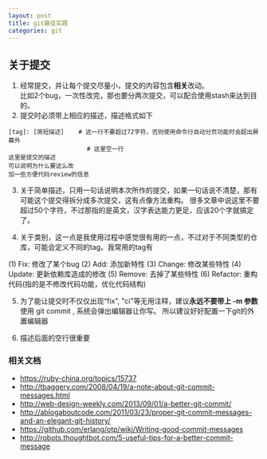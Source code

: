 ```yaml
---
layout: post
title: git最佳实践
categories: git
---
```



## 关于提交

1. 经常提交，并让每个提交尽量小，提交的内容包含**相关**改动。  
  比如2个bug，一次性改完，那也要分两次提交，可以配合使用stash来达到目的。
2. 提交时必须带上相应的描述，描述格式如下

```
[tag]: [简短描述]    # 这一行不要超过72字符，否则使用命令行自动分页功能时会超出屏幕外
                      # 这里空一行
这里是提交的描述
可以说明为什么要这么改
加一些方便代码review的信息
```

3. 关于简单描述，只用一句话说明本次所作的提交，如果一句话说不清楚，那有可能这个提交得拆分成多次提交，这有点像方法重构。
  很多文章中说这里不要超过50个字符，不过那指的是英文，汉字表达能力更足，应该20个字就搞定了。

4. 关于类别，这一点是我使用过程中感觉很有用的一点，不过对于不同类型的仓库，可能会定义不同的tag。我常用的tag有

(1) Fix: 修改了某个bug
(2) Add: 添加新特性
(3) Change: 修改某些特性
(4) Update: 更新依赖库造成的修改
(5) Remove: 去掉了某些特性
(6) Refactor: 重构代码(指的是不修改代码功能，优化代码结构)


5. 为了能让提交时不仅仅出现“fix”, "ci"等无用注释，建议**永远不要带上 -m 参数**  
  使用 git commit <enter>, 系统会弹出编辑器让你写。 所以建议好好配置一下git的外置编辑器

6. 描述后面的空行很重要


### 相关文档

- https://ruby-china.org/topics/15737
- http://tbaggery.com/2008/04/19/a-note-about-git-commit-messages.html
- http://web-design-weekly.com/2013/09/01/a-better-git-commit/
- http://ablogaboutcode.com/2011/03/23/proper-git-commit-messages-and-an-elegant-git-history/
- https://github.com/erlang/otp/wiki/Writing-good-commit-messages
- http://robots.thoughtbot.com/5-useful-tips-for-a-better-commit-message
